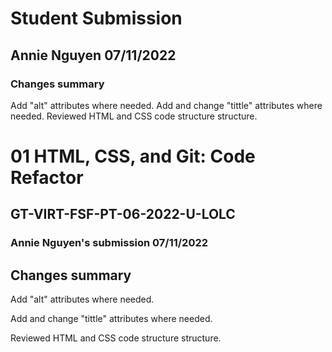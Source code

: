 # Student Submission
## Annie Nguyen 07/11/2022
### Changes summary
Add "alt" attributes where needed.
Add and change "tittle" attributes where needed.
Reviewed HTML and CSS code structure structure.

# 01 HTML, CSS, and Git: Code Refactor

## GT-VIRT-FSF-PT-06-2022-U-LOLC 

### Annie Nguyen's submission 07/11/2022

## Changes summary

Add "alt" attributes where needed.

Add and change "tittle" attributes where needed. 

Reviewed HTML and CSS code structure structure.